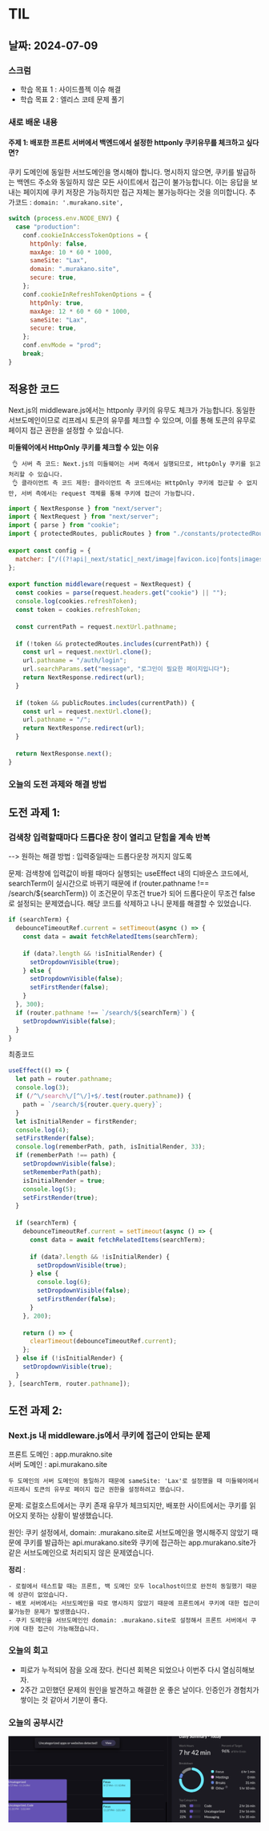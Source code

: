# TIL

## 날짜: 2024-07-09

### 스크럼

- 학습 목표 1 : 사이드플젝 이슈 해결
- 학습 목표 2 : 엘리스 코테 문제 풀기

### 새로 배운 내용

#### 주제 1: 배포한 프론트 서버에서 백엔드에서 설정한 httponly 쿠키유무를 체크하고 싶다면?

쿠키 도메인에 동일한 서브도메인을 명시해야 합니다. 명시하지 않으면, 쿠키를 발급하는 백엔드 주소와 동일하지 않은 모든 사이트에서 접근이 불가능합니다. 이는 응답을 보내는 페이지에 쿠키 저장은 가능하지만 접근 자체는 불가능하다는 것을 의미합니다.
추가코드 : `domain: '.murakano.site',`

```javascript
switch (process.env.NODE_ENV) {
  case "production":
    conf.cookieInAccessTokenOptions = {
      httpOnly: false,
      maxAge: 10 * 60 * 1000,
      sameSite: "Lax",
      domain: ".murakano.site",
      secure: true,
    };
    conf.cookieInRefreshTokenOptions = {
      httpOnly: true,
      maxAge: 12 * 60 * 60 * 1000,
      sameSite: "Lax",
      secure: true,
    };
    conf.envMode = "prod";
    break;
}
```

## 적용한 코드

Next.js의 middleware.js에서는 httponly 쿠키의 유무도 체크가 가능합니다. 동일한 서브도메인이므로 리프레시 토큰의 유무를 체크할 수 있으며, 이를 통해 토큰의 유무로 페이지 접근 권한을 설정할 수 있습니다.

**미들웨어에서 HttpOnly 쿠키를 체크할 수 있는 이유**

```
 👌 서버 측 코드: Next.js의 미들웨어는 서버 측에서 실행되므로, HttpOnly 쿠키를 읽고 처리할 수 있습니다.
 👌 클라이언트 측 코드 제한: 클라이언트 측 코드에서는 HttpOnly 쿠키에 접근할 수 없지만, 서버 측에서는 request 객체를 통해 쿠키에 접근이 가능합니다.
```

```javascript
import { NextResponse } from "next/server";
import { NextRequest } from "next/server";
import { parse } from "cookie";
import { protectedRoutes, publicRoutes } from "./constants/protectedRoutes";

export const config = {
  matcher: ["/((?!api|_next/static|_next/image|favicon.ico|fonts|images).*)"],
};

export function middleware(request = NextRequest) {
  const cookies = parse(request.headers.get("cookie") || "");
  console.log(cookies.refreshToken);
  const token = cookies.refreshToken;

  const currentPath = request.nextUrl.pathname;

  if (!token && protectedRoutes.includes(currentPath)) {
    const url = request.nextUrl.clone();
    url.pathname = "/auth/login";
    url.searchParams.set("message", "로그인이 필요한 페이지입니다");
    return NextResponse.redirect(url);
  }

  if (token && publicRoutes.includes(currentPath)) {
    const url = request.nextUrl.clone();
    url.pathname = "/";
    return NextResponse.redirect(url);
  }

  return NextResponse.next();
}
```

### 오늘의 도전 과제와 해결 방법

## 도전 과제 1:

### 검색창 입력할때마다 드롭다운 창이 열리고 닫힘을 계속 반복

--> 원하는 해결 방법 : 입력중일때는 드롭다운창 꺼지지 않도록

문제: 검색창에 입력값이 바뀔 때마다 실행되는 useEffect 내의 디바운스 코드에서, searchTerm이 실시간으로 바뀌기 때문에 if (router.pathname !== /search/${searchTerm}) 이 조건문이 무조건 true가 되어 드롭다운이 무조건 false로 설정되는 문제였습니다. 해당 코드를 삭제하고 나니 문제를 해결할 수 있었습니다.

```javascript
if (searchTerm) {
  debounceTimeoutRef.current = setTimeout(async () => {
    const data = await fetchRelatedItems(searchTerm);

    if (data?.length && !isInitialRender) {
      setDropdownVisible(true);
    } else {
      setDropdownVisible(false);
      setFirstRender(false);
    }
  }, 300);
  if (router.pathname !== `/search/${searchTerm}`) {
    setDropdownVisible(false);
  }
}
```

최종코드

```javascript
useEffect(() => {
  let path = router.pathname;
  console.log(3);
  if (/^\/search\/[^\/]+$/.test(router.pathname)) {
    path = `/search/${router.query.query}`;
  }
  let isInitialRender = firstRender;
  console.log(4);
  setFirstRender(false);
  console.log(rememberPath, path, isInitialRender, 33);
  if (rememberPath !== path) {
    setDropdownVisible(false);
    setRememberPath(path);
    isInitialRender = true;
    console.log(5);
    setFirstRender(true);
  }

  if (searchTerm) {
    debounceTimeoutRef.current = setTimeout(async () => {
      const data = await fetchRelatedItems(searchTerm);

      if (data?.length && !isInitialRender) {
        setDropdownVisible(true);
      } else {
        console.log(6);
        setDropdownVisible(false);
        setFirstRender(false);
      }
    }, 200);

    return () => {
      clearTimeout(debounceTimeoutRef.current);
    };
  } else if (!isInitialRender) {
    setDropdownVisible(true);
  }
}, [searchTerm, router.pathname]);
```

## 도전 과제 2:

### Next.js 내 middleware.js에서 쿠키에 접근이 안되는 문제

프론트 도메인 : app.murakno.site  
서버 도메인 : api.murakano.site

```
두 도메인의 서버 도메인이 동일하기 때문에 sameSite: 'Lax'로 설정했을 때 미들웨어에서 리프레시 토큰의 유무로 페이지 접근 권한을 설정하려고 했습니다.
```

문제: 로컬호스트에서는 쿠키 존재 유무가 체크되지만, 배포한 사이트에서는 쿠키를 읽어오지 못하는 상황이 발생했습니다.

원인: 쿠키 설정에서, domain: .murakano.site로 서브도메인을 명시해주지 않았기 때문에 쿠키를 발급하는 api.murakano.site와 쿠키에 접근하는 app.murakano.site가 같은 서브도메인으로 처리되지 않은 문제였습니다.

**정리** :

```
- 로컬에서 테스트할 때는 프론트, 백 도메인 모두 localhost이므로 완전히 동일했기 때문에 상관이 없었습니다.
- 배포 서버에서는 서브도메인을 따로 명시하지 않았기 때문에 프론트에서 쿠키에 대한 접근이 불가능한 문제가 발생했습니다.
- 쿠키 도메인을 서브도메인인 domain: .murakano.site로 설정해서 프론트 서버에서 쿠키에 대한 접근이 가능해졌습니다.
```

### 오늘의 회고

- 피로가 누적되어 잠을 오래 잤다. 컨디션 회복은 되었으나 이번주 다시 열심히해보자.
- 2주간 고민했던 문제의 원인을 발견하고 해결한 운 좋은 날이다. 인증인가 경험치가 쌓이는 것 같아서 기분이 좋다.

### 오늘의 공부시간

![alt text](image.png)
